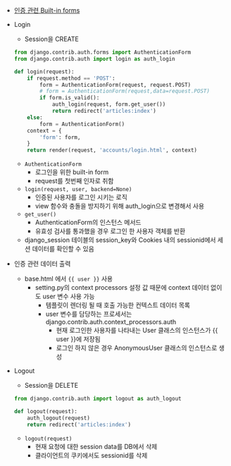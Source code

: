 - [인증 관련 Built-in forms](https://docs.djangoproject.com/en/3.2/topics/auth/default/#module-django.contrib.auth.forms)

- Login
    - Session을 CREATE
    ```python
    from django.contrib.auth.forms import AuthenticationForm
    from django.contrib.auth import login as auth_login

    def login(request):
        if request.method == 'POST':
            form = AuthenticationForm(request, request.POST)
            # form = AuthenticationForm(request,data=request.POST)
            if form.is_valid():
                auth_login(request, form.get_user())
                return redirect('articles:index')
        else:
            form = AuthenticationForm()
        context = {
            'form': form,
        }
        return render(request, 'accounts/login.html', context)
    ```
    - `AuthenticationForm`
        - 로그인을 위한 built-in form
        - request를 첫번째 인자로 취함
    - `login(request, user, backend=None)`
        - 인증된 사용자를 로그인 시키는 로직
        - view 함수와 충돌을 방지하기 위해 auth_login으로 변경해서 사용
    - `get_user()`
        - AuthenticationForm의 인스턴스 메서드
        - 유효성 검사를 통과했을 경우 로그인 한 사용자 객체를 반환
    - django_session 테이블의 session_key와 Cookies 내의 sessionid에서 세션 데이터를 확인할 수 있음

- 인증 관련 데이터 출력
    - base.html 에서 `{{ user }}` 사용
        - setting.py의 context processors 설정 값 때문에 context 데이터 없이도 user 변수 사용 가능
            - 템플릿이 렌더링 될 때 호출 가능한 컨텍스트 데이터 목록
            - user 변수를 담당하는 프로세서는 django.contrib.auth.context_processors.auth
                - 현재 로그인한 사용자를 나타내는 User 클래스의 인스턴스가 {{ user }}에 저장됨
                - 로그인 하지 않은 경우 AnonymousUser 클래스의 인스턴스로 생성

- Logout
    - Session을 DELETE
    ```python
    from django.contrib.auth import logout as auth_logout

    def logout(request):
        auth_logout(request)
        return redirect('articles:index')
    ```
    - `logout(request)`
        - 현재 요청에 대한 session data를 DB에서 삭제
        - 클라이언트의 쿠키에서도 sessionid를 삭제
